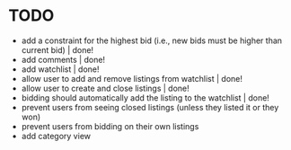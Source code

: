 # TODO
- add a constraint for the highest bid (i.e., new bids must be higher than current bid) | done!
- add comments | done!
- add watchlist | done!
- allow user to add and remove listings from watchlist | done!
- allow user to create and close listings | done!
- bidding should automatically add the listing to the watchlist | done!
- prevent users from seeing closed listings (unless they listed it or they won)
- prevent users from bidding on their own listings
- add category view
